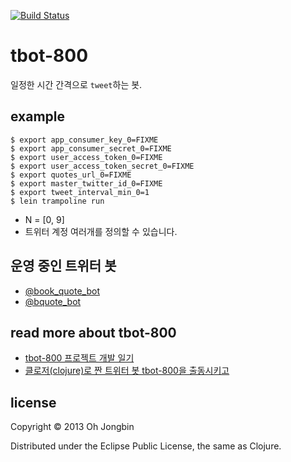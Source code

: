[![Build Status](https://travis-ci.org/ohyecloudy/tbot-800.svg?branch=master)](https://travis-ci.org/ohyecloudy/tbot-800)

# tbot-800

일정한 시간 간격으로 `tweet`하는 봇.

## example

```
$ export app_consumer_key_0=FIXME
$ export app_consumer_secret_0=FIXME
$ export user_access_token_0=FIXME
$ export user_access_token_secret_0=FIXME
$ export quotes_url_0=FIXME
$ export master_twitter_id_0=FIXME
$ export tweet_interval_min_0=1
$ lein trampoline run
```

* N = [0, 9]
* 트위터 계정 여러개를 정의할 수 있습니다.

## 운영 중인 트위터 봇

* [@book\_quote\_bot](https://twitter.com/book_quote_bot)
* [@bquote\_bot](https://twitter.com/bquote_bot)

## read more about tbot-800

* [tbot-800 프로젝트 개발 일기](http://ohyecloudy.com/ddiary/categories.html#tbot-800-ref)
* [클로저(clojure)로 짠 트위터 봇 tbot-800을 출동시키고](http://ohyecloudy.com/pnotes/archives/1850)

## license

Copyright © 2013 Oh Jongbin

Distributed under the Eclipse Public License, the same as Clojure.
